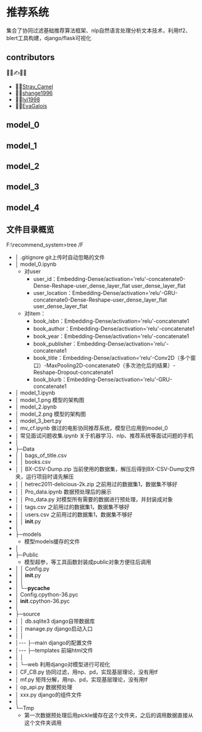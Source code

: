 # 推荐系统
集合了协同过滤基础推荐算法框架、nlp自然语言处理分析文本技术，利用tf2、blert工具构建，django/flask可视化

## contributors
🤟💪✍🏄‍♂️
- 🤸‍♀️[Stray_Camel](https://github.com/Freen247)
- 🕵️‍♂️[shange1996](https://github.com/shange1996)
- 👩‍🎓[lyj1998](https://github.com/lyj1998)
- 👩‍💻[EvaGalois](https://github.com/EvaGalois)
## model_0
## model_1
## model_2
## model_3
## model_4

## 文件目录概览
F:\recommend_system>tree /F
- │  .gitignore                           git上传时自动忽略的文件         
- │  model_0.ipynb                        
    - 对user
        - user_id：Embedding-Dense/activation='relu'-concatenate0-Dense-Reshape-user_dense_layer_flat
user_dense_layer_flat
        - user_location：Embedding-Dense/activation='relu'-GRU-concatenate0-Dense-Reshape-user_dense_layer_flat
user_dense_layer_flat
    - 对item：
        - book_isbn：Embedding-Dense/activation='relu'-concatenate1
        - book_author：Embedding-Dense/activation='relu'-concatenate1
        - book_year：Embedding-Dense/activation='relu'-concatenate1
        - book_publisher：Embedding-Dense/activation='relu'-concatenate1
        - book_title：Embedding-Dense/activation='relu'-Conv2D（多个窗口）-MaxPooling2D-concatenate0（多次池化后的结果）-Reshape-Dropout-concatenate1
        - book_blurb：Embedding-Dense/activation='relu'-GRU-concatenate1
- │  model_1.ipynb
- │  model_1.png                          模型的架构图
- │  model_2.ipynb
- │  model_2.png                          模型的架构图
- │  model_3_bert.py                       
- │  mv_cf.ipynb                          做过的电影协同推荐系统，模型已应用到model_0
- │  常见面试问题收集.ipynb                关于机器学习、nlp、推荐系统等面试问题的手机
- │
- ├─Data
- │  │  bags_of_title.csv
- │  │  books.csv
- │  │  BX-CSV-Dump.zip                   当前使用的数据集，解压后得到BX-CSV-Dump文件夹，运行项目时请先解压
- │  │  hetrec2011-delicious-2k.zip       之前用过的数据集1，数据集不够好
- │  │  Pro_data.ipynb                    数据预处理后的展示
- │  │  Pro_data.py                       对模型所有需要的数据进行预处理，并封装成对象
- │  │  tags.csv                          之前用过的数据集1，数据集不够好
- │  │  users.csv                         之前用过的数据集1，数据集不够好
- │  │  __init__.py
- │
- ├─models
    - 模型models缓存的文件
- │
- ├─Public
    - 模型超参，等工具函数封装成public对象方便往后调用
- │  │  Config.py
- │  │  __init__.py
- │  │
- │  └─__pycache__
- │          Config.cpython-36.pyc
- │          __init__.cpython-36.pyc
- │
- ├─source
- │  │  db.sqlite3                      django自带数据库
- │  │  manage.py                       django启动入口
- │  │
- │--- ├─main                           django的配置文件
- │--- ├─templates                      前端html文件
- │  │
- │  └─web                              利用django对模型进行可视化
- │          CF_CB.py                   协同过滤，用np、pd，实现基层理论，没有用tf
- │          mf.py                      矩阵分解，用np、pd，实现基层理论，没有用tf
- │          op_api.py                  数据预处理
- │          xxx.py                     django的组件文件
- │
- └─Tmp
    -  第一次数据预处理后用pickle缓存在这个文件夹，之后的调用数据直接从这个文件夹调用